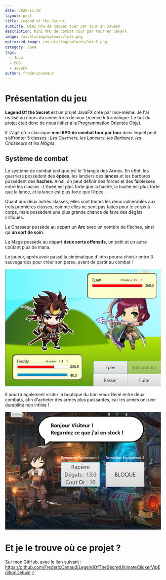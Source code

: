```yaml
---
date: 2020-11-28
layout: post
title: Legend of the Secret
subtitle: Mini RPG de combat tour par tour en JavaFX
description: Mini RPG de combat tour par tour en JavaFX
image: /assets/img/uploads/lots.png
optimized_image: /assets/img/uploads/lots2.png
category: Java
tags:
  - Java
  - POO
  - JavaFX
author: fredericcanaud
---
```


# Présentation du jeu

**Legend Of the Secret** est un projet JavaFX créé par moi-même. Je l'ai réalisé au cours du semestre 5 de mon Licence Informatique. Le but du projet était donc de nous initier à la Programmation Orientée Objet.

Il s'agit d'un classique **mini RPG de combat tour par tour** dans lequel peut s’affronter 5 classes : *Les Guerriers, les Lanciers, les Barbares, les Chasseurs et les Mages*.

## Système de combat

Le système de combat tactique est le Triangle des Armes. En effet, les guerriers possèdent des **épées**, les lanciers des **lances** et les barbares possèdent des **haches**.
Ainsi, on peut définir des forces et des faiblesses entre les classes : L’épée est plus forte que la hache, la hache est plus forte que la lance, et la lance est plus forte que l’épée.

Quant aux deux autres classes, elles sont toutes les deux vulnérables aux trois premières classes, comme elles ne sont pas faites pour le corps à corps, mais possèdent une plus grande chance de faire des dégâts critiques. 

Le Chasseur possède au départ un **Arc** avec un nombre de flèches, ainsi qu’**un sort de soin**. 

Le Mage possède au départ **deux sorts offensifs**, un petit et un autre coûtant plus de mana.

Le joueur, après avoir passé la cinématique d'intro pourra choisir entre 3 sauvegardes pour créer son perso, avant de partir au combat !

![Combat](/assets/img/uploads/lots3.png)

Il pourra également visiter la boutique du bon vieux René entre deux combats, afin d'acheter des armes plus puissantes, car les armes ont une durabilité non infinie !

![Combat](/assets/img/uploads/lots4.png)

# Et je le trouve où ce projet ?

Sur mon GitHub, avec le lien suivant : <a href="https://github.com/FredericCanaud/LegendOfTheSecretUltimateClickerVipEditionDeluxe"> https://github.com/FredericCanaud/LegendOfTheSecretUltimateClickerVipEditionDeluxe </a> ;)
